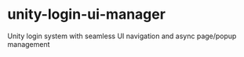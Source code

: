 # unity-login-ui-manager
Unity login system with seamless UI navigation and async page/popup management
